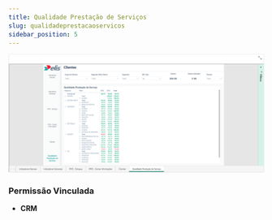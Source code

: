 ```yaml
---
title: Qualidade Prestação de Serviços
slug: qualidadeprestacaoservicos
sidebar_position: 5
---
```


![Alt text](image-5.png)





### Permissão Vinculada

- **CRM**